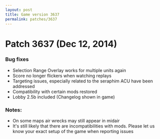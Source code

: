 ```yaml
---
layout: post
title: Game version 3637
permalink: patches/3637
---
```


# Patch 3637 (Dec 12, 2014)

### Bug fixes

- Selection Range Overlay works for multiple units again
- Score no longer flickers when watching replays
- Targeting issues, especially related to the seraphim ACU have been addressed
- Compatibility with certain mods restored
- Lobby 2.5b included (Changelog shown in game)

### Notes:

- On some maps air wrecks may still appear in midair
- It's still likely that there are incompatibilities with mods. Please let us know your exact setup of the game when reporting issues
